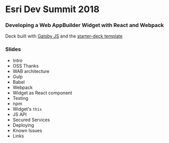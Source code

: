 # Esri Dev Summit 2018
### Developing a Web AppBuilder Widget with React and Webpack

Deck built with [Gatsby JS](https://www.gatsbyjs.org/) and the [starter-deck template](https://github.com/fabe/gatsby-starter-deck)

### Slides
- Intro
- OSS Thanks
- WAB architecture
- Gulp
- Babel
- Webpack
- Widget as React component
- Testing
- npm
- Widget's `this`
- JS API
- Secured Services
- Deploying
- Known Issues
- Links
